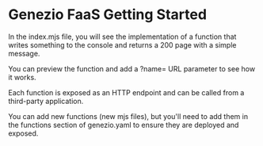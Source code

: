 # Genezio FaaS Getting Started

In the index.mjs file, you will see the implementation of a function that writes something to the console and returns a 200 page with a simple message.

You can preview the function and add a ?name= URL parameter to see how it works.

Each function is exposed as an HTTP endpoint and can be called from a third-party application.

You can add new functions (new mjs files), but you'll need to add them in the functions section of genezio.yaml to ensure they are deployed and exposed.
